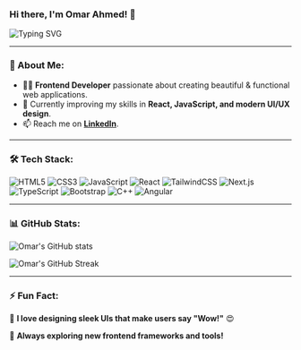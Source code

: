 ### Hi there, I'm Omar Ahmed! 👋

![Typing SVG](https://readme-typing-svg.herokuapp.com?font=Fira+Code&pause=1000&color=F75C7E&width=435&lines=Frontend+Developer+%7C+Passionate+Coder;Building+Interactive+Web+Experiences+%F0%9F%8C%90)

---

### 🚀 About Me:
- 👨‍💻 **Frontend Developer** passionate about creating beautiful & functional web applications.
- 🎯 Currently improving my skills in **React, JavaScript, and modern UI/UX design**.
- 📫 Reach me on **[LinkedIn](https://www.linkedin.com/in/omar-ahmed-33a467298/)**.

---

### 🛠 Tech Stack:
![HTML5](https://img.shields.io/badge/HTML5-%23E34F26.svg?style=for-the-badge&logo=html5&logoColor=white)
![CSS3](https://img.shields.io/badge/CSS3-%231572B6.svg?style=for-the-badge&logo=css3&logoColor=white)
![JavaScript](https://img.shields.io/badge/JavaScript-%23F7DF1E.svg?style=for-the-badge&logo=javascript&logoColor=black)
![React](https://img.shields.io/badge/React-%2361DAFB.svg?style=for-the-badge&logo=react&logoColor=black)
![TailwindCSS](https://img.shields.io/badge/TailwindCSS-%2306B6D4.svg?style=for-the-badge&logo=tailwind-css&logoColor=white)
![Next.js](https://img.shields.io/badge/Next.js-%23000000.svg?style=for-the-badge&logo=next.js&logoColor=white)
![TypeScript](https://img.shields.io/badge/TypeScript-%233178C6.svg?style=for-the-badge&logo=typescript&logoColor=white)
![Bootstrap](https://img.shields.io/badge/Bootstrap-%23563D7C.svg?style=for-the-badge&logo=bootstrap&logoColor=white)
![C++](https://img.shields.io/badge/C%2B%2B-%2300599C.svg?style=for-the-badge&logo=c%2B%2B&logoColor=white)
![Angular](https://img.shields.io/badge/Angular-%23DD0031.svg?style=for-the-badge&logo=angular&logoColor=white)

---

### 📊 GitHub Stats:
![Omar's GitHub stats](https://github-readme-stats.vercel.app/api?username=omar-ahmed&show_icons=true&theme=tokyonight)

![Omar's GitHub Streak](https://github-readme-streak-stats.herokuapp.com/?user=omar-ahmed&theme=tokyonight)

---

### ⚡ Fun Fact:
🎨 **I love designing sleek UIs that make users say "Wow!"** 😍

🚀 **Always exploring new frontend frameworks and tools!**
